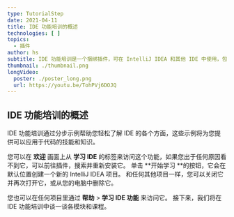 ```yaml
---
type: TutorialStep
date: 2021-04-11
title: IDE 功能培训的概述
technologies: [ ]
topics:
  - 插件
author: hs
subtitle: IDE 功能培训是一个捆绑插件，可在 IntelliJ IDEA 和其他 IDE 中使用，包括 PyCharm、RubyMine、AppCode和 Goland。
thumbnail: ./thumbnail.png
longVideo:
  poster: ./poster_long.png
  url: https://youtu.be/TohPVj6DOJQ
---
```


## IDE 功能培训的概述

IDE 功能培训通过分步示例帮助您轻松了解 IDE 的各个方面，这些示例将为您提供可以应用于代码的技能和知识。

您可以在 **欢迎** 画面上从 **学习 IDE** 的标签来访问这个功能，如果您出于任何原因看不到它，可以前往插件，搜索并重新安装它。 单击 **开始学习 **的按钮，它会在默认位置创建一个新的 IntelliJ IDEA 项目。 和任何其他项目一样，您可以关闭它并再次打开它，或从您的电脑中删除它。

您也可以在任何项目里通过 **帮助** > **学习 IDE 功能** 来访问它。 接下来，我们将在 IDE 功能培训中谈一谈各模块和课程。 